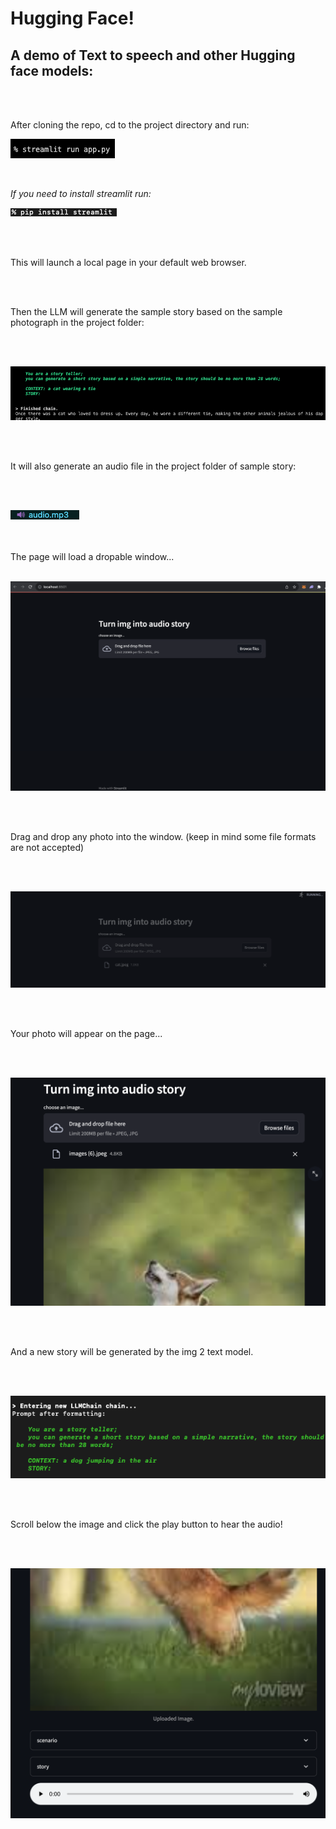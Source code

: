 # Hugging Face!
## A demo of Text to speech and other Hugging face models:


<br>
<br>

<p> After cloning the repo, cd to the project directory and run:

<br>

![krbylogo](media/photo1.png)

<br>

 *If you need to install streamlit run:*
<br>

 ![krbylogo](media/streamlit.png) 


<br>
<br>

This will launch a local page in your default web browser.

<br>
<br>

Then the LLM will generate the sample story based on the sample photograph in the project folder:

<br>
<br>

![krbylogo](media/photo2.png)

<br>
<br>

It will also generate an audio file in the project folder of sample story:

<br>
<br>

![krbylogo](media/audio2.png)

<br>
<br>
The page will load a dropable window...
<br>
<br>

![krbylogo](media/photo3.png)

<br>
<br>

 Drag and drop any photo into the window. (keep in mind some file formats are not accepted)
 
<br>
<br>

![krbylogo](media/photo4.png)

<br>
<br>

Your photo will appear on the page...

<br>
<br>


![krbylogo](media/photo6.png)


<br>
<br>

And a new story will be generated by the img 2 text model.

<br>
<br>


![krbylogo](media/dogstory.png)


<br>
<br>

Scroll below the image and click the play button to hear the audio!

<br>
<br>


![krbylogo](media/photo7.png)


</p> 




<!--![krbylogo](media/photo1.png)

<br> 


